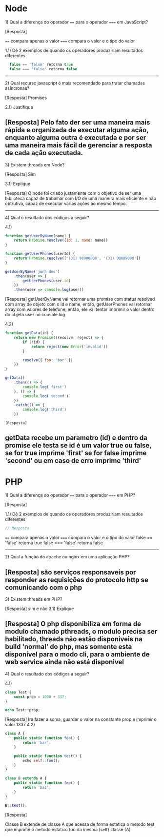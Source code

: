 # Node

1\) Qual a diferença do operador `==` para o operador `===` em JavaScript?

[Resposta]

`==` compara apenas o valor
`===` compara o valor e o tipo do valor

1.1) Dê 2 exemplos de quando os operadores produziriam resultados diferentes


```js
  false == 'false' retorna true
  false === 'false' retorna false
```

---

2\) Qual recurso javascript é mais recomendado para tratar chamadas asíncronas?

[Resposta]
Promises

2.1) Justifique

[Resposta]
Pelo fato der ser uma maneira mais rápida e organizada de executar alguma ação, enquanto alguma outra é executada e 
por ser uma maneira mais fácil de gerenciar a resposta de cada ação executada.
---

3\) Existem threads em Node?

[Resposta]
Sim

3.1) Explique

[Resposta]
O node foi criado justamente com o objetivo de ser uma biblioteca capaz de trabalhar com I/O de uma maneira mais
 eficiente e não obtrutiva, capaz de executar varias ações ao mesmo tempo.

---

4\) Qual o resultado dos códigos a seguir?

4.1)
```js
function getUserByName(name) {
    return Promise.resolve({id: 1, name: name})
}

function getUserPhones(userId) {
    return Promise.resolve(['(31) 90900800', '(31) 08009090'])
}

getUserByName('jonh doe')
    .then(user => { 
        getUserPhones(user.id)
    })
    .then(user => console.log(user))
```

[Resposta]
 getUserByName vai retornar uma promise com status resolved com array de objeto com o id e name, então,
  getUserPhones vai retornar array com valores de telefone, então, ele vai tentar imprimir o valor dentro do objeto
  user no console.log
 
4.2)
```js
function getData(id) {
    return new Promise((resolve, reject) => {
        if (!id) {
            return reject(new Error('invalid'))
        }

        resolve({ foo: 'bar' })
    })
}

getData()
    .then(() => {
        console.log('first')
    }, () => {
        console.log('second')
    })
    .catch(() => {
        console.log('third')
    })
```

```
[Resposta]
```
getData recebe um parametro (id) e dentro da promise ele testa se id é um valor true ou false, se for true
imprime 'first' se for false imprime 'second' ou em caso de erro imprime 'third'
---

# PHP

1\) Qual a diferença do operador `==` para o operador `===` em PHP?

[Resposta]

1.1) Dê 2 exemplos de quando os operadores produziriam resultados diferentes

```php
// Resposta
```
`==` compara apenas o valor
`===` compara o valor e o tipo do valor
  false == 'false' retorna true
  false === 'false' retorna false

---

2\) Qual a função do apache ou nginx em uma aplicação PHP?

[Resposta]
são serviços responsaveis por responder as requisições do protocolo http se comunicando com o php
---

3\) Existem threads em PHP?

[Resposta]
 sim e não
3.1) Explique

[Resposta]
O php disponibiliza em forma de modulo chamado pthreads, o  modulo  precisa ser habilitado, threads não estão
disponiveis na build 'normal' do php, mas somente esta disponível para o modo cli, para o ambiente de web service
ainda não está disponivel
---

4\) Qual o resultado dos códigos a seguir?

4.1)
```php
class Test {
    const prop = 1000 + 337;
}

echo Test::prop;
```

[Resposta]
Ira fazer a soma, guardar o valor na constante prop e imprimir o valor 1337
4.2)
```js
class A {
    public static function foo() {
        return 'bar';
    }

    public static function test() {
        echo self::foo();
    }
}

class B extends A {
    public static function foo() {
        return 'baz';
    }
}

B::test();
```

[Resposta]

Classe B extende de classe A que acessa de forma estatica o metodo test que imprime o metodo estatico foo da mesma
(self) classe (A)
